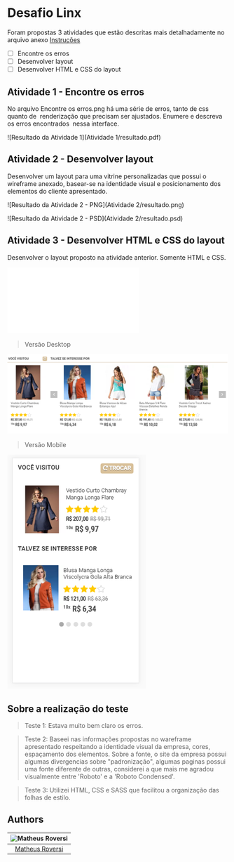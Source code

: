 # Desafio Linx

Foram propostas 3 atividades que estão descritas mais detalhadamente no arquivo anexo [Instruções](Instruções.pdf)

- [ ] Encontre os erros
- [ ] Desenvolver layout
- [ ] Desenvolver HTML e CSS do layout

## Atividade 1 - Encontre os erros

No arquivo  Encontre os erros.png  há uma série de erros, tanto de css quanto de  renderização que precisam ser ajustados. Enumere e descreva os erros encontrados  nessa interface. 

![Resultado da Atividade 1](Atividade 1/resultado.pdf)


## Atividade 2 - Desenvolver layout

Desenvolver um layout para uma vitrine personalizadas que possui o wireframe anexado, basear-se na identidade visual e posicionamento dos elementos do cliente apresentado.

![Resultado da Atividade 2 - PNG](Atividade 2/resultado.png)

![Resultado da Atividade 2 - PSD](Atividade 2/resultado.psd)


## Atividade 3 - Desenvolver HTML e CSS do layout

Desenvolver o layout proposto na atividade anterior. Somente HTML e CSS.

![Resultado da Atividade 3 - HTML](index.html)

> Versão Desktop

![Screenshoot Versão Desktop](images/screenshot_desktop.png)

> Versão Mobile

![Screenshoot Versão Desktop](images/screenshot_mobile.png)



## Sobre a realização do teste

> Teste 1: Estava muito bem claro os erros.

> Teste 2: Baseei nas informações propostas no wareframe apresentado respeitando a identidade visual da empresa, cores, espaçamento dos elementos. Sobre a fonte, o site da empresa possui algumas divergencias sobre  "padronização", algumas paginas possui uma fonte diferente de outras, considerei a que mais me agradou visualmente entre 'Roboto' e a 'Roboto Condensed'.

> Teste 3: Utilizei HTML, CSS e SASS que facilitou a organização das folhas de estilo.


## Authors

| ![Matheus Roversi](https://avatars0.githubusercontent.com/u/28660799?s=400&u=019316acbead599a5010f42c1d5f1ad5297a154c&v=4)|
|:---------------------:|
|  [Matheus Roversi](https://github.com/matheusroversi/)   |

